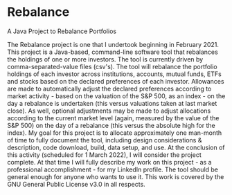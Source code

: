 # Rebalance
A Java Project to Rebalance Portfolios

The Rebalance project is one that I undertook beginning in February 2021. This project is a Java-based, command-line software tool that rebalances the holdings of
one or more investors. The tool is currently driven by comma-separated-value files (csv's). The tool will rebalance the portfolio holdings of each investor across
institutions, accounts, mutual funds, ETFs and stocks based on the declared preferences of each investor. Allowances are made to automatically adjust the declared
preferences according to market activity - based on the valuation of the S&P 500, as an index - on the day a rebalance is undertaken (this versus valuations taken
at last market close). As well, optional adjustments may be made to adjust allocations according to the current market level (again, measured by the value of the
S&P 500) on the day of a rebalance (this versus the absolute high for the index). My goal for this project is to allocate approximately one man-month of time to
fully document the tool, including design considerations & description, code download, build, data setup, and use. At the conclusion of this activity (scheduled
for 1 March 2022), I will consider the project complete. At that time I will fully describe my work on this project - as a professional accomplishment - for my
LinkedIn profile. The tool should be general enough for anyone who wants to use it. This work is covered by the GNU General Public License v3.0 in all respects.

